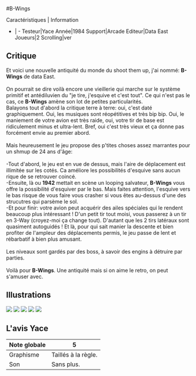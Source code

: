 #B-Wings

Caractéristiques | Information
- | -
Testeur|Yace
Année|1984
Support|Arcade
Editeur|Data East
Joueurs|2
Scrolling|ver

## Critique
Et voici une nouvelle antiquité du monde du shoot them up, j'ai nommé: <b>B-Wings</b> de data East.<br/><br/>On pourrait se dire voilà encore une vieillerie qui marche sur le système primitif et antédiluvien du "je tire, j'esquive et c'est tout". Ce qui n'est pas le cas, ce <b>B-Wings</b> amène son lot de petites particularités.<br/>Balayons  tout d'abord la critique terre à terre: oui, c'est daté graphiquement. Oui, les musiques sont réopétitives et très bip bip. Oui, le maniement de votre avion est très raide, oui, votre tir de base est ridiculement minus et ultra-lent. Bref, oui c'est très vieux et ça donne pas forcément envie au premier abord.<br/><br/>Mais heureusement le jeu propose des p'tites choses assez marrantes pour un shmup de 24 ans d'âge:<br/><br/>-Tout d'abord, le jeu est en vue de dessus, mais l'aire de déplacement est illimitée sur les cotés. Ca améliore les possibilités d'esquive sans aucun rique de se retrouver coincé.<br/>-Ensuite, là ou <b>1942</b> mettait en scène un looping salvateur, <b>B-Wings</b> vous offre la possibilité d'esquiver par le bas. Mais faites attention, l'esquive vers le bas risque de vous faire vous crasher si vous êtes au-dessus d'une des strucutres qui parsème le sol.<br/>-Et pour finir: votre avion peut acquérir des ailes spéciales qui le rendent beaucoup plus intéressant ! D'un petit tir tout moisi, vous passerez à un tir en 3-Way (croyez-moi ça change tout). D'autant que les 2 tirs latéraux sont quasiment autoguidés ! Et là, pour qui sait manier la descente et bien profiter de l'ampleur des déplacements permis, le jeu passe de lent et rébarbatif à bien plus amusant.<br/><br/>Les niveaux sont gardés par des boss, à savoir des engins à détruire par parties.<br/><br/>Voilà pour <b>B-Wings</b>. Une antiquité mais si on aime le retro, on peut s'amuser avec.

## Illustrations
![](http://www.shmup.com/images/thumbs/img_fiche_1_946.png)
![](http://www.shmup.com/images/thumbs/img_fiche_2_946.png)
![](http://www.shmup.com/images/thumbs/img_fiche_3_946.png)
![](http://www.shmup.com/images/thumbs/)
![](http://www.shmup.com/images/thumbs/)

## L'avis Yace
Note globale|5
-|-
Graphisme|Taillés à la règle.
Son|Sans plus.

